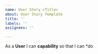 ```yaml
---
name: User Story <Title>
about: User Story Template
title: ''
labels: ''
assignees: ''

---
```


As a **User** I can **capability** so that I can **do*
